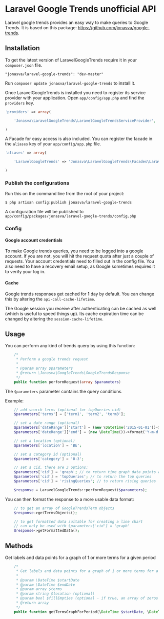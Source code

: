 # Laravel Google Trends unofficial API

Laravel google trends provides an easy way to make queries to Google Trends. It is based on this package: https://github.com/jonasva/google-trends.

## Installation

To get the latest version of LaravelGoogleTrends require it in your `composer.json` file.

~~~
"jonasva/laravel-google-trends": "dev-master"
~~~

Run `composer update jonasva/laravel-google-trends` to install it.

Once LaravelGoogleTrends is installed you need to register its service provider with your application. Open `app/config/app.php` and find the `providers` key.

~~~php
'providers' => array(

    'Jonasva\LaravelGoogleTrends\LaravelGoogleTrendsServiceProvider',

)
~~~

A Facade for easy access is also included. You can register the facade in the `aliases` key of your `app/config/app.php` file.

~~~php
'aliases' => array(

    'LaravelGoogleTrends' => 'Jonasva\LaravelGoogleTrends\Facades\LaravelGoogleTrends',

)
~~~

### Publish the configurations

Run this on the command line from the root of your project:

~~~
$ php artisan config:publish jonasva/laravel-google-trends
~~~

A configuration file will be published to `app/config/packages/jonasva/laravel-google-trends/config.php`

### Config

#### Google account credentials

To make Google trends queries, you need to be logged into a google account. If you are not, you will hit the request quota after just a couple of requests. Your account credentials need to filled out in the config file. You also need to have a recovery email setup, as Google sometimes requires it to verify your log in.

#### Cache

Google trends responses get cached for 1 day by default. You can change this by altering the `api-call-cache-lifetime`.

The Google session you receive after authenticating can be cached as well (which is useful to speed things up). Its cache expiration time can be changed by altering the `session-cache-lifetime`.

## Usage

You can perform any kind of trends query by using this function:
```php
    /*
     * Perform a google trends request
     *
     * @param array $parameters
     * @return \Jonasva\GoogleTrends\GoogleTrendsResponse
     */
    public function performRequest(array $parameters)
```

The `$parameters` parameter contains the query conditions.

Example:
```php
    // add search terms (optional for topQueries cid)
    $parameters['terms'] = ['term1', 'term2', 'term3'];

    // set a date range (optional)
    $parameters['dateRange']['start'] = (new \DateTime('2015-01-01'))->format('Y-m-d');
    $parameters['dateRange']['end'] = (new \DateTime())->format('Y-m-d');

    // set a location (optional)
    $parameters['location'] = 'BE';

    // set a category id (optional)
    $parameters['category'] = '0-3';

    // set a cid, there are 3 options:
    $parameters['cid'] = 'graph'; // to return time graph data points and labels
    $parameters['cid'] = 'topQueries'; // to return the top queries
    $parameters['cid'] = 'risingQueries'; // to return rising queries

    $response = LaravelGoogleTrends::performRequest($parameters);
```

You can then format the response to a more usable data format:
```php
    // to get an array of GoogleTrendsTerm objects
    $response->getTermsObjects();

    // to get formatted data suitable for creating a line chart
    // can only be used with $parameters['cid'] = 'graph'
    $response->getFormattedData();
```

## Methods

Get labels and data points for a graph of 1 or more terms for a given period
```php
    /*
     * Get labels and data points for a graph of 1 or more terms for a given period
     *
     * @param \DateTime $startDate
     * @param \DateTime $endDate
     * @param array $terms
     * @param string $location (optional)
     * @param bool $fillEmpties (optional - if true, an array of zeros will be added for terms with no results)
     * @return array
     */
    public function getTermsGraphForPeriod(\DateTime $startDate, \DateTime $endDate, array $terms, $location = null, $fillEmpties = true)
```
